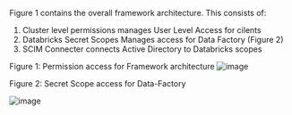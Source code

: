 Figure 1 contains the overall framework architecture. This consists of:

1. Cluster level permissions manages User Level Access for cilents  
2. Databricks Secret Scopes Manages access for Data Factory (Figure 2)
3. SCIM Connecter connects Active Directory to Databricks scopes

Figure 1: Permission access for Framework architecture
![image](https://user-images.githubusercontent.com/84352976/139796156-ff23f289-6542-44df-8f58-7b9a8410a5d2.png)

Figure 2: Secret Scope access for Data-Factory

![image](https://user-images.githubusercontent.com/84352976/139795289-53c33810-26fb-44e2-b265-4eb75da94e7d.png)

